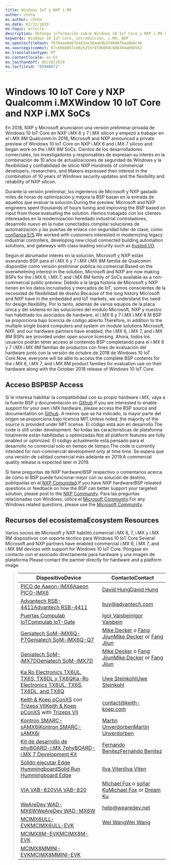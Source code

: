 ```yaml
---
title: Windows IoT y NXP i.MX
author: chsha
ms.author: chsha
ms.date: 02/22/2019
ms.topic: article
description: Obtenga información sobre Windows 10 IoT Core y NXP i.MX Qualcomm
keywords: Windows 10 IoT Core, introducción, i.MX, NXP
ms.openlocfilehash: 7b78aee0e67e481de38ade9b3fd6007baa8b0c9b
ms.sourcegitcommit: 87c60bb857cb025255f4f06094c888384a0bb562
ms.translationtype: MT
ms.contentlocale: es-ES
ms.lasthandoff: 05/20/2019
ms.locfileid: "65940671"
---
```

# <a name="window-10-iot-core-and-nxp-imx-socs"></a><span data-ttu-id="291c1-104">Windows 10 IoT Core y NXP Qualcomm i.MX</span><span class="sxs-lookup"><span data-stu-id="291c1-104">Window 10 IoT Core and NXP i.MX SoCs</span></span>

<span data-ttu-id="291c1-105">En 2018, NXP y Microsoft anunciaron una versión preliminar privada de Windows 10 IoT Core en NXP i.MX 6 y 7 i.MX silicon y empezó a trabajar en el i.MX 8M Qualcomm.</span><span class="sxs-lookup"><span data-stu-id="291c1-105">In 2018, Microsoft and NXP announced a private preview of Windows 10 IoT Core on NXP i.MX 6 and i.MX 7 silicon and began work on the i.MX 8M SoCs.</span></span> <span data-ttu-id="291c1-106">Cientos de los desarrolladores comerciales, los investigadores y responsables de expresan su interés en la combinación de 10 años de actualizaciones de seguridad de Windows y la flexibilidad y confiabilidad de silicio NXP.</span><span class="sxs-lookup"><span data-stu-id="291c1-106">Hundreds of commercial developers, researchers, and Makers expressed their interest in the combination of 10 years of Windows security updates and the flexibility and reliability of NXP silicon.</span></span> 
 
<span data-ttu-id="291c1-107">Durante la versión preliminar, los ingenieros de Microsoft y NXP gastado miles de horas de optimización y mejora la BSP basan en la entrada de aquellos que evaluar la solución.</span><span class="sxs-lookup"><span data-stu-id="291c1-107">During the preview, Microsoft and NXP engineers spent thousands of hours tuning and improving the BSP based on input from those evaluating the solution.</span></span> <span data-ttu-id="291c1-108">Hemos trabajado con los clientes interesados en la modernización heredado industrial controladores, desarrollo nuevo en la nube conectados compilar soluciones de automatización y las puertas de enlace con seguridad líder de clase, como [confianza E/S](https://blogs.windows.com/windowsexperience/2018/04/24/trusted-cyber-physical-systems-looks-to-protect-your-critical-infrastructure-from-modern-threats-in-the-world-of-iot/#A0WkfgLBpgbLaFe3.97).</span><span class="sxs-lookup"><span data-stu-id="291c1-108">We worked with customers interested in modernizing legacy industrial controllers, developing new cloud connected building automation solutions, and gateways with class leading security such as [trusted I/O](https://blogs.windows.com/windowsexperience/2018/04/24/trusted-cyber-physical-systems-looks-to-protect-your-critical-infrastructure-from-modern-threats-in-the-world-of-iot/#A0WkfgLBpgbLaFe3.97).</span></span>
 
<span data-ttu-id="291c1-109">Según el abrumador interés en la solución, Microsoft y NXP están avanzando BSP para el i.MX 6 y 7 i.MX i.MX 8M familia de Qualcomm disponible como versión preliminar pública no comercial.</span><span class="sxs-lookup"><span data-stu-id="291c1-109">Based on the overwhelming interest in the solution, Microsoft and NXP are now making BSPs for the i.MX 6, i.MX 7, and i.MX 8M family of SoCs available as a non-commercial public preview.</span></span> <span data-ttu-id="291c1-110">Debido a la larga historia de Microsoft y NXP tienen en los datos incrustados y mercados de IoT, somos conscientes de la necesidad de flexibilidad de diseño.</span><span class="sxs-lookup"><span data-stu-id="291c1-110">Because of the long history Microsoft and NXP have in the embedded and IoT markets, we understand the need for design flexibility.</span></span> <span data-ttu-id="291c1-111">Por lo tanto, además de varios equipos de la placa única y del sistema en las soluciones del módulo Microsoft, NXP y nuestro han habilitado los asociados de hardware, el i.MX 6 y 7 i.MX i.MX 8 M BSP se proporciona bajo licencia de código abierto.</span><span class="sxs-lookup"><span data-stu-id="291c1-111">Therefore, in addition to the multiple single board computers and system on module solutions Microsoft, NXP, and our hardware partners have enabled, the i.MX 6, i.MX 7, and i.MX 8M BSPs are provided under open source licensing.</span></span> <span data-ttu-id="291c1-112">Ahora, todos los usuarios podrán tener acceso al contenido BSP completando para el i.MX 6 y 7 i.MX i.MX 8M familias de productos con fines de evaluación del hardware junto con la versión de octubre de 2018 de Windows 10 IoT Core.</span><span class="sxs-lookup"><span data-stu-id="291c1-112">Now, everyone will be able to access the complete BSP contents for the i.MX 6, i.MX 7, and i.MX 8M product families for evaluation use on their hardware along with the October 2018 release of Windows 10 IoT Core.</span></span>


## <a name="bsp-access"></a><span data-ttu-id="291c1-113">Acceso BSP</span><span class="sxs-lookup"><span data-stu-id="291c1-113">BSP Access</span></span>

<span data-ttu-id="291c1-114">Si le interesa habilitar la compatibilidad con su propio hardware i.MX, vaya a la fuente BSP y documentación en [Github]( https://github.com/ms-iot/imx-iotcore).</span><span class="sxs-lookup"><span data-stu-id="291c1-114">If you are interested to enable support for your own i.MX hardware, please access the BSP source and documentation on [Github]( https://github.com/ms-iot/imx-iotcore).</span></span> <span data-ttu-id="291c1-115">A menos que se ha indicado, la mayor parte del origen se proporciona bajo licencia MIT.</span><span class="sxs-lookup"><span data-stu-id="291c1-115">Unless noted, the majority of the source is provided under MIT license.</span></span> <span data-ttu-id="291c1-116">El código está aún en desarrollo.</span><span class="sxs-lookup"><span data-stu-id="291c1-116">The code is still under development.</span></span> <span data-ttu-id="291c1-117">No todas las características de plataforma totalmente están habilitadas u optimizadas.</span><span class="sxs-lookup"><span data-stu-id="291c1-117">Not all platform features are fully enabled or optimized.</span></span> <span data-ttu-id="291c1-118">El código actualmente está pensado para el desarrollo no comercial solo en tiempo de tiempo.</span><span class="sxs-lookup"><span data-stu-id="291c1-118">The code is currently intended for non-commercial development only at time time.</span></span> <span data-ttu-id="291c1-119">Se espera que una versión de calidad comercial más adelante en 2019.</span><span class="sxs-lookup"><span data-stu-id="291c1-119">A commercial quality release is expected later in 2019.</span></span>

<span data-ttu-id="291c1-120">Si tiene preguntas de NXP hardware/BSP respectivo o comentarios acerca de cómo el BSP puede funcionar mejor con su solución de destino, publíquelas en el [NXP Comunidad](https://community.nxp.com/community/imx/content?filterID=contentstatus%5Bpublished%5D%7Ecategory%5Bwindows%5D).</span><span class="sxs-lookup"><span data-stu-id="291c1-120">If you have NXP hardware/BSP releated questions or feedback on how the BSP can better support your targeted solution, please post to the [NXP Community](https://community.nxp.com/community/imx/content?filterID=contentstatus%5Bpublished%5D%7Ecategory%5Bwindows%5D).</span></span> <span data-ttu-id="291c1-121">Para las preguntas relacionadas con Windows, utilice el [Microsoft Community](https://social.msdn.microsoft.com/forums/en-US/home?forum=WindowsIoT).</span><span class="sxs-lookup"><span data-stu-id="291c1-121">For any Windows related questions, please use the [Microsoft Community](https://social.msdn.microsoft.com/forums/en-US/home?forum=WindowsIoT).</span></span>


## <a name="ecosystem-resources"></a><span data-ttu-id="291c1-122">Recursos del ecosistema</span><span class="sxs-lookup"><span data-stu-id="291c1-122">Ecosystem Resources</span></span>

<span data-ttu-id="291c1-123">Varios socios de Microsoft y NXP habilitó comercial i.MX 6, 7, i.MX y i.MX 8M dispositivos con soporte técnico para Windows 10 IoT Core.</span><span class="sxs-lookup"><span data-stu-id="291c1-123">Several Microsoft and NXP partners have enabled commercial i.MX 6, i.MX 7, and i.MX 8M devices with support for Windows 10 IoT Core.</span></span> <span data-ttu-id="291c1-124">Póngase en contacto con el asociado directamente para hardware y una imagen de plataforma.</span><span class="sxs-lookup"><span data-stu-id="291c1-124">Please contact the partner directly for hardware and a platform image.</span></span>


> | <span data-ttu-id="291c1-125">Dispositivo</span><span class="sxs-lookup"><span data-stu-id="291c1-125">Device</span></span> | <span data-ttu-id="291c1-126">Contacto</span><span class="sxs-lookup"><span data-stu-id="291c1-126">Contact</span></span> |
> |-------|------|
> | [<span data-ttu-id="291c1-127">PICO de Aaeon-IMX6</span><span class="sxs-lookup"><span data-stu-id="291c1-127">Aaeon PICO-IMX6</span></span>](https://www.aaeon.com/en/p/pico-itx-boards-pico-imx6/) | [<span data-ttu-id="291c1-128">David Hung</span><span class="sxs-lookup"><span data-stu-id="291c1-128">David Hung</span></span>](mailto:davidhung@aaeon.com.tw) |
> | [<span data-ttu-id="291c1-129">Advantech RSB-4411</span><span class="sxs-lookup"><span data-stu-id="291c1-129">Advantech RSB-4411</span></span>](http://www.advantech.com/products/single_board_computer/rsb-4411/mod_d3901250-b0a0-4a5f-9762-b26fa0c36858) | [buy@advantech.com](mailto:buy@advantech.com) |
> | [<span data-ttu-id="291c1-130">Puertas Compulab IoT</span><span class="sxs-lookup"><span data-stu-id="291c1-130">Compulab IoT-Gate</span></span>](https://www.compulab.com/products/iot-gateways/iot-gate-imx7-nxp-i-mx-7-internet-of-things-gateway/) | [<span data-ttu-id="291c1-131">Igor Vaisbein</span><span class="sxs-lookup"><span data-stu-id="291c1-131">Igor Vaisbein</span></span>](mailto:igor@compulab.co.il) | 
> | [<span data-ttu-id="291c1-132">Geniatech SoM-iMX6Q-P7</span><span class="sxs-lookup"><span data-stu-id="291c1-132">Geniatech SoM-iMX6Q-Q7</span></span>](https://www.geniatech.com/product/som-imx6q-q7/) | <span data-ttu-id="291c1-133">[Mike Decker](mailto:mike.decker@geniatech.com) o [Fang Jijun](mailto:Fjj@geniatech.com)</span><span class="sxs-lookup"><span data-stu-id="291c1-133">[Mike Decker](mailto:mike.decker@geniatech.com) or [Fang Jijun](mailto:Fjj@geniatech.com)</span></span> |
> | [<span data-ttu-id="291c1-134">Geniatech SoM-iMX7D</span><span class="sxs-lookup"><span data-stu-id="291c1-134">Geniatech SoM-iMX7D</span></span>](https://www.geniatech.com/product/som-imx7d/) | <span data-ttu-id="291c1-135">[Mike Decker](mailto:mike.decker@geniatech.com) o [Fang Jijun](mailto:Fjj@geniatech.com)</span><span class="sxs-lookup"><span data-stu-id="291c1-135">[Mike Decker](mailto:mike.decker@geniatech.com) or [Fang Jijun](mailto:Fjj@geniatech.com)</span></span> |
> | [<span data-ttu-id="291c1-136">Ka Ro Electronics TX6UL, TX6S, TX6DL y TX6Q</span><span class="sxs-lookup"><span data-stu-id="291c1-136">Ka-Ro Electronics TX6UL, TX6S, TX6DL, and TX6Q</span></span>](https://www.karo-electronics.de/tx-standard.html?&L=1) | [<span data-ttu-id="291c1-137">Uwe Steinkohl</span><span class="sxs-lookup"><span data-stu-id="291c1-137">Uwe Steinkohl</span></span>](mailto:us@karo-electronics.de) |
> | <span data-ttu-id="291c1-138">[Keith & Koep pConXS](https://keith-koep.com/de/produkte/produkte-baseboards/pconxs-baseboard-vollausstattung-technische-daten/) con [Trizeps VII](https://keith-koep.com/de/produkte/produkte-trizeps/trizeps-vii-technische-daten-imx6/)</span><span class="sxs-lookup"><span data-stu-id="291c1-138">[Keith & Koep pConXS](https://keith-koep.com/de/produkte/produkte-baseboards/pconxs-baseboard-vollausstattung-technische-daten/) with [Trizeps VII](https://keith-koep.com/de/produkte/produkte-trizeps/trizeps-vii-technische-daten-imx6/)</span></span> | [contact@keith-koep.com](mailto:contact@keith-koep.com) |
> | [<span data-ttu-id="291c1-139">Kontron SMARC-sAMX6i</span><span class="sxs-lookup"><span data-stu-id="291c1-139">Kontron SMARC-sAMX6i</span></span>](https://www.kontron.com/products/boards-and-standard-form-factors/smarc/smarc-samx6i.html) | [<span data-ttu-id="291c1-140">Martin Unverdorben</span><span class="sxs-lookup"><span data-stu-id="291c1-140">Martin Unverdorben</span></span>](mailto:martin.unverdorben@kontron.com) |
> | [<span data-ttu-id="291c1-141">Kit de desarrollo de phyBOARD-i.MX 7</span><span class="sxs-lookup"><span data-stu-id="291c1-141">phyBOARD-i.MX 7 Development Kit</span></span>](https://phytec.com/product/phyboard-imx7-development-kit/) | [<span data-ttu-id="291c1-142">Fernando Benitez</span><span class="sxs-lookup"><span data-stu-id="291c1-142">Fernando Benitez</span></span>](mailto:sales@phytec.com) |
> | [<span data-ttu-id="291c1-143">Sólido ejecutar Edge Hummingboard</span><span class="sxs-lookup"><span data-stu-id="291c1-143">Solid Run Hummingboard Edge</span></span>](https://www.solid-run.com/imx6-win-10-iot-core/) | [<span data-ttu-id="291c1-144">Ilya Viten</span><span class="sxs-lookup"><span data-stu-id="291c1-144">Ilya Viten</span></span>](mailto:ilya@solid-run.com) |
> | [<span data-ttu-id="291c1-145">VIA VAB-820</span><span class="sxs-lookup"><span data-stu-id="291c1-145">VIA VAB-820</span></span>](https://www.viaembeddedstore.com/shop/boards/vab-820/) | <span data-ttu-id="291c1-146">[Michael Fox](mailto:MichaelFox@via.com.tw) o [soñar Ku](mailto:dreamku@via.com.tw)</span><span class="sxs-lookup"><span data-stu-id="291c1-146">[Michael Fox](mailto:MichaelFox@via.com.tw) or [Dream Ku](mailto:dreamku@via.com.tw)</span></span> |
> | [<span data-ttu-id="291c1-147">WeAreDev WAD-MX6W</span><span class="sxs-lookup"><span data-stu-id="291c1-147">WeAreDev WAD-MX6W</span></span>](http://www.wearedev.net/?mod=wadmx6w) | [help@wearedev.net](mailto:help@wearedev.net) |
> | [<span data-ttu-id="291c1-148">MCIMX6ULL-EVK</span><span class="sxs-lookup"><span data-stu-id="291c1-148">MCIMX6ULL-EVK</span></span>](https://www.nxp.com/products/processors-and-microcontrollers/arm-based-processors-and-mcus/i.mx-applications-processors/i.mx-6-processors/evaluation-kit-for-the-i.mx-6ull-and-6ulz-applications-processor:MCIMX6ULL-EVK) | [<span data-ttu-id="291c1-149">Wei Wang</span><span class="sxs-lookup"><span data-stu-id="291c1-149">Wei Wang</span></span>](mailto:Wei.A.Wang@nxp.com) |
> | [<span data-ttu-id="291c1-150">MCIMX8M-EVK</span><span class="sxs-lookup"><span data-stu-id="291c1-150">MCIMX8M-EVK</span></span>](https://www.nxp.com/support/developer-resources/software-development-tools/i.mx-developer-resources/evaluation-kit-for-the-i.mx-8m-applications-processor:MCIMX8M-EVK) |  |
> | [<span data-ttu-id="291c1-151">MCIMX8MMINI-EVK</span><span class="sxs-lookup"><span data-stu-id="291c1-151">MCIMX8MMINI-EVK</span></span>](http://www.nxp.com/imx8mminievk) | []() |
